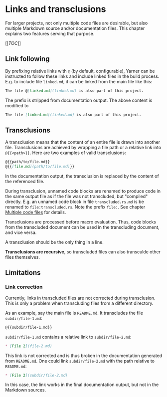 # Links and transclusions

For larger projects, not only multiple code files are desirable, but also multiple Markdown source and/or documentation files.
This chapter explains two features serving that purpose.

[[_TOC_]]

## Link following

By prefixing relative links with `@` (by default, configurable), Yarner can be instructed to follow these links and include linked files in the build process. E.g. to include file `linked.md`, it can be linked from the main file like this:

```markdown
The file @[linked.md](linked.md) is also part of this project.
```

The prefix is stripped from documentation output. The above content is modified to

```markdown
The file [linked.md](linked.md) is also part of this project.
```

## Transclusions

A transclusion means that the content of an entire file is drawn into another file.
Transclusions are achieved by wrapping a file path or a relative link into `@{{<path>}}`.
Here are two examples of valid transclusions:

```markdown
@{{path/to/file.md}}
@{{[file.md](path/to/file.md)}}
```

In the documentation output, the transclusion is replaced by the content of the referenced file.

During transclusion, unnamed code blocks are renamed to produce code in the same output file as if the file was not transcluded, but "compiled" directly.
E.g. an unnamed code block in file `transcluded.rs.md` is be renamed to `file:transcluded.rs`.
Note the prefix `file:`. See chapter [Multiple code files](./multiple-code-files.md) for details.

Transclusions are processed before macro evaluation. Thus, code blocks from the transcluded document can be used in the transcluding document, and vice versa.

A transclusion should be the only thing in a line.

**Transclusions are recursive**, so transcluded files can also transculde other files themselves.

## Limitations

### Link correction

Currently, links in transcluded files are not corrected during transclusion.
This is only a problem when transcluding files from a different directory.

As an example, say the main file is `README.md`. It transcludes the file `subdir/file-1.md`:

```markdown
@{{subdir/file-1.md}}
```

`subdir/file-1.md` contains a relative link to `subdir/file-2.md`:

```markdown
* [File 2](file-2.md)
```

This link is not corrected and is thus broken in the documentation generated from `README.md`.
One could link `subdir/file-2.md` with the path relative to `README.md`:

```markdown
* [File 2](subdir/file-2.md)
```

In this case, the link works in the final documentation output, but not in the Markdown sources.
